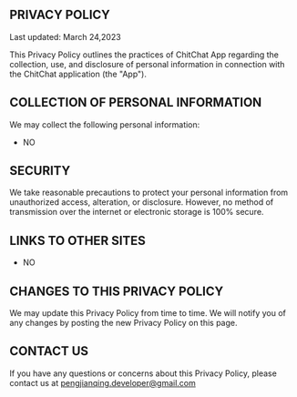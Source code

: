 ## PRIVACY POLICY

Last updated: March 24,2023 

This Privacy Policy outlines the practices of ChitChat App regarding the collection, use, and disclosure of personal information in connection with the ChitChat application (the "App").

## COLLECTION OF PERSONAL INFORMATION

We may collect the following personal information:

- NO

## SECURITY

We take reasonable precautions to protect your personal information from unauthorized access, alteration, or disclosure. However, no method of transmission over the internet or electronic storage is 100% secure.

## LINKS TO OTHER SITES

- NO

## CHANGES TO THIS PRIVACY POLICY

We may update this Privacy Policy from time to time. We will notify you of any changes by posting the new Privacy Policy on this page.

## CONTACT US

If you have any questions or concerns about this Privacy Policy, please contact us at pengjianqing.developer@gmail.com 
